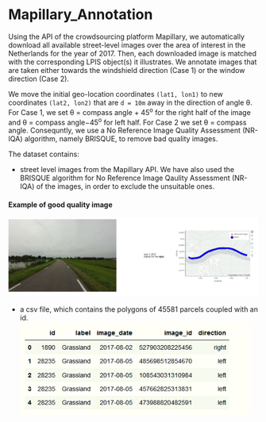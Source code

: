 # Mapillary_Annotation

Using the API of the crowdsourcing platform Mapillary, we automatically download all available street-level images over the area of interest in the Netherlands for the year of 2017. Then, each downloaded image is matched with the corresponding LPIS object(s) it illustrates. We annotate images that are taken either towards the windshield direction (Case 1) or the window direction (Case 2).

We move the initial geo-location coordinates `(lat1, lon1)` to new coordinates `(lat2, lon2)` that are `d = 10m` away in the direction of angle θ.  <br />
For Case 1, we set θ = compass angle + 45<sup>o</sup> for the right half of the image and θ = compass angle−45<sup>o</sup>  for left half. For Case 2 we set θ = compass angle. Consequntly, we use a No Reference Image Quality Assessment (NR-IQA) algorithm, namely BRISQUE, to remove bad quality images. 

The dataset contains:
- street level images from the Mapillary API. We have also used the BRISQUE algorithm for No Reference Image Qaulity Assessment (NR-IQA) of the images, in order to exclude the unsuitable ones.
<!-- 
#### Example of bad quality image, which is discarded. -->
#### Example of good quality image
![StreetLevel](/images/StreetLevel.png)

- a csv file, which contains the polygons of 45581 parcels coupled with an id. 
![Info](/images/info.png)


<!-- 
 -->
